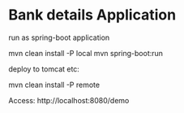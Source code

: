 # Bank details Application

run as spring-boot application

mvn clean install -P local
mvn spring-boot:run

deploy to tomcat etc:

mvn clean install -P remote

Access:
http://localhost:8080/demo


